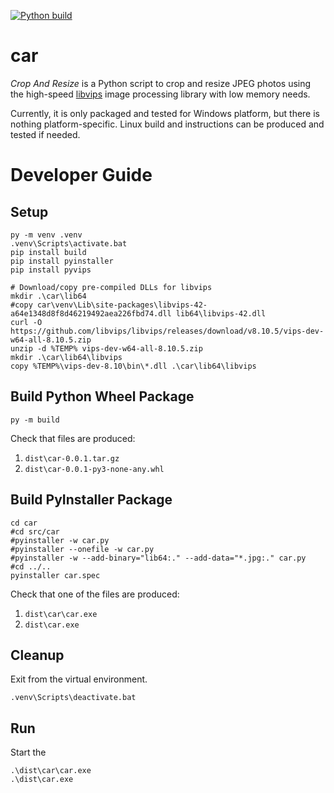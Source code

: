 [![Python build](https://github.com/gyk4j/car/actions/workflows/python-app.yml/badge.svg)](https://github.com/gyk4j/car/actions/workflows/python-app.yml)

# car

*Crop And Resize* is a Python script to crop and resize JPEG photos using the 
high-speed [libvips](https://www.libvips.org/) image processing library with 
low memory needs.

Currently, it is only packaged and tested for Windows platform, but there is 
nothing platform-specific. Linux build and instructions can be produced and 
tested if needed. 

# Developer Guide

## Setup

```shell
py -m venv .venv
.venv\Scripts\activate.bat
pip install build
pip install pyinstaller
pip install pyvips

# Download/copy pre-compiled DLLs for libvips
mkdir .\car\lib64
#copy car\venv\Lib\site-packages\libvips-42-a64e1348d8f8d46219492aea226fbd74.dll lib64\libvips-42.dll
curl -O https://github.com/libvips/libvips/releases/download/v8.10.5/vips-dev-w64-all-8.10.5.zip
unzip -d %TEMP% vips-dev-w64-all-8.10.5.zip
mkdir .\car\lib64\libvips
copy %TEMP%\vips-dev-8.10\bin\*.dll .\car\lib64\libvips
```

## Build Python Wheel Package
```shell
py -m build
```

Check that files are produced:

1. `dist\car-0.0.1.tar.gz`
2. `dist\car-0.0.1-py3-none-any.whl`

## Build PyInstaller Package 
```shell
cd car
#cd src/car
#pyinstaller -w car.py
#pyinstaller --onefile -w car.py
#pyinstaller -w --add-binary="lib64:." --add-data="*.jpg:." car.py
#cd ../..
pyinstaller car.spec
```

Check that one of the files are produced:

1. `dist\car\car.exe`
2. `dist\car.exe`

## Cleanup

Exit from the virtual environment.

```shell
.venv\Scripts\deactivate.bat
```

## Run

Start the 

```shell
.\dist\car\car.exe
.\dist\car.exe
```
